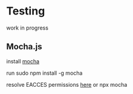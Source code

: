 # Testing 
work in progress

## Mocha.js
install [mocha](https://mochajs.org/)

run sudo npm install -g mocha 

resolve EACCES permissions [here](https://docs.npmjs.com/resolving-eacces-permissions-errors-when-installing-packages-globally) or npx mocha

